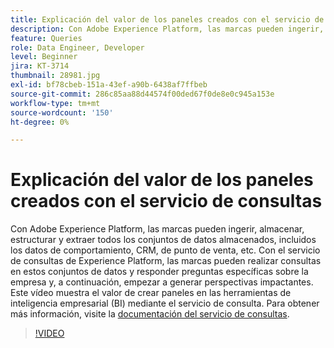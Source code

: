 ```yaml
---
title: Explicación del valor de los paneles creados con el servicio de consultas
description: Con Adobe Experience Platform, las marcas pueden ingerir, almacenar, estructurar y extraer todos los conjuntos de datos almacenados, incluidos los datos de comportamiento, CRM, punto de venta, etc. Con el servicio de consultas de Experience Platform, las marcas pueden realizar consultas en estos conjuntos de datos y responder preguntas específicas sobre la empresa y, a continuación, empezar a generar perspectivas impactantes. Este vídeo muestra el valor de crear paneles en las herramientas de inteligencia empresarial (BI) mediante el servicio de consulta.
feature: Queries
role: Data Engineer, Developer
level: Beginner
jira: KT-3714
thumbnail: 28981.jpg
exl-id: bf78cbeb-151a-43ef-a90b-6438af7ffbeb
source-git-commit: 286c85aa88d44574f00ded67f0de8e0c945a153e
workflow-type: tm+mt
source-wordcount: '150'
ht-degree: 0%

---
```


# Explicación del valor de los paneles creados con el servicio de consultas

Con Adobe Experience Platform, las marcas pueden ingerir, almacenar, estructurar y extraer todos los conjuntos de datos almacenados, incluidos los datos de comportamiento, CRM, de punto de venta, etc. Con el servicio de consultas de Experience Platform, las marcas pueden realizar consultas en estos conjuntos de datos y responder preguntas específicas sobre la empresa y, a continuación, empezar a generar perspectivas impactantes. Este vídeo muestra el valor de crear paneles en las herramientas de inteligencia empresarial (BI) mediante el servicio de consulta. Para obtener más información, visite la [documentación del servicio de consultas](https://experienceleague.adobe.com/docs/experience-platform/query/home.html?lang=es).

>[!VIDEO](https://video.tv.adobe.com/v/28981?learn=on&enablevpops)
